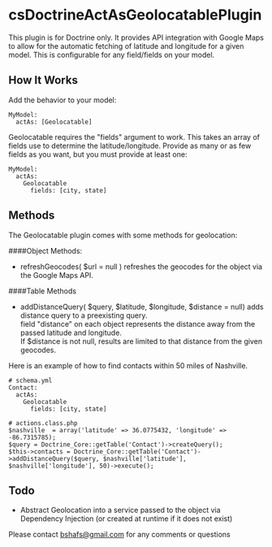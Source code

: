 csDoctrineActAsGeolocatablePlugin
=================================

This plugin is for Doctrine only.  It provides API integration with Google Maps to allow for the automatic fetching
of latitude and longitude for a given model.  This is configurable for any field/fields on your model.  

How It Works
------------

Add the behavior to your model:

    MyModel:
      actAs: [Geolocatable]
      
Geolocatable requires the "fields" argument to work.  This takes an array of fields use to determine
the latitude/longitude.  Provide as many or as few fields as you want, but you must provide at least one:

    MyModel:
      actAs: 
        Geolocatable
          fields: [city, state]
            
Methods
-------

The Geolocatable plugin comes with some methods for geolocation:

####Object Methods:
* refreshGeocodes( $url = null )
    refreshes the geocodes for the object via the Google Maps API.

####Table Methods
* addDistanceQuery( $query, $latitude, $longitude, $distance = null)
    adds distance query to a preexisting query.  
    field "distance" on each object represents the distance away from the passed latitude and longitude.  
    If $distance is not null, results are limited to that distance from the given geocodes.

Here is an example of how to find contacts within 50 miles of Nashville.

    # schema.yml
    Contact:
      actAs: 
        Geolocatable
          fields: [city, state]
    
    # actions.class.php
    $nashville  = array('latitude' => 36.0775432, 'longitude' => -86.7315785);
    $query = Doctrine_Core::getTable('Contact')->createQuery();
    $this->contacts = Doctrine_Core::getTable('Contact')->addDistanceQuery($query, $nashville['latitude'], $nashville['longitude'], 50)->execute();

Todo
----

* Abstract Geolocation into a service passed to the object via Dependency Injection (or created at runtime if it does not exist)

Please contact bshafs@gmail.com for any comments or questions
